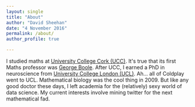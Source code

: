```yaml
---
layout: single
title: "About"
author: "David Sheehan"
date: "4 November 2016"
permalink: /about/
author_profile: true

---
```


I studied maths at [University College Cork (UCC)](https://en.wikipedia.org/wiki/University_College_Cork). It's true that its first Maths professor was [George Boole](https://en.wikipedia.org/wiki/George_Boole). After UCC, I earned a PhD in neuroscience from [University College London (UCL)](https://en.wikipedia.org/wiki/University_College_London). Ah... all of Coldplay went to UCL. Mathematical biology was the cool thing in 2009. But like any good doctor these days, I left academia for the (relatively) sexy world of data science. My current interests involve mining twitter for the next mathematical fad.
